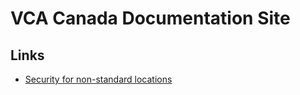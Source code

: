 # VCA Canada Documentation Site

## Links

* [Security for non-standard locations](security/instructions.md)
